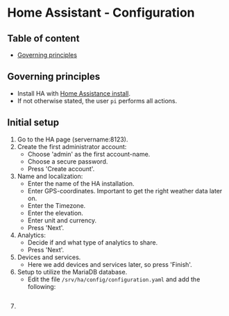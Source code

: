 # Home Assistant - Configuration

## Table of content

- [Governing principles](https://github.com/slittorin/home-assistant-configuration#governing-principles)

## Governing principles

- Install HA with [Home Assistance install](https://github.com/slittorin/home-assistant-install/).
- If not otherwise stated, the user `pi` performs all actions.

## Initial setup

1. Go to the HA page (servername:8123).
2. Create the first administrator account:
   - Choose 'admin' as the first account-name.
   - Choose a secure password.
   - Press 'Create account'.
3. Name and localization:
   - Enter the name of the HA installation.
   - Enter GPS-coordinates. Important to get the right weather data later on.
   - Enter the Timezone.
   - Enter the elevation.
   - Enter unit and currency.
   - Press 'Next'.
4. Analytics:
   - Decide if and what type of analytics to share.
   - Press 'Next'.
5. Devices and services.
   - Here we add devices and services later, so press 'Finish'.
6. Setup to utilize the MariaDB database.
   - Edit the file `/srv/ha/config/configuration.yaml` and add the following:
```

```
7. 

